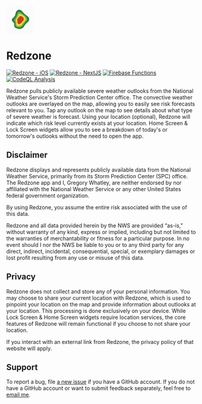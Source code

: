 <img src="https://github.com/devgregw/Redzone/blob/main/redzone-web/src/app/logo.png?raw=true" width="75" height="75">

# Redzone

[![Redzone - iOS](https://github.com/devgregw/Redzone/actions/workflows/redzone-ios.yml/badge.svg)](https://github.com/devgregw/Redzone/actions/workflows/redzone-ios.yml) [![Redzone - NextJS](https://github.com/devgregw/Redzone/actions/workflows/redzone-web.yml/badge.svg)](https://github.com/devgregw/Redzone/actions/workflows/redzone-web.yml) [![Firebase Functions](https://github.com/devgregw/Redzone/actions/workflows/functions.yml/badge.svg)](https://github.com/devgregw/Redzone/actions/workflows/functions.yml) [![CodeQL Analysis](https://github.com/devgregw/Redzone/actions/workflows/codeql.yml/badge.svg)](https://github.com/devgregw/Redzone/actions/workflows/codeql.yml)

Redzone pulls publicly available severe weather outlooks from the National Weather Service's Storm Prediction Center office. The convective weather outlooks are overlayed on the map, allowing you to easily see risk forecasts relevant to you. Tap any outlook on the map to see details about what type of severe weather is forecast. Using your location (optional), Redzone will indicate which risk level currently exists at your location. Home Screen & Lock Screen widgets allow you to see a breakdown of today's or tomorrow's outlooks without the need to open the app.

## Disclaimer

Redzone displays and represents publicly available data from the National Weather Service, primarily from its Storm Prediction Center (SPC) office. The Redzone app and I, Gregory Whatley, are neither endorsed by nor affiliated with the National Weather Service or any other United States federal government organization.

By using Redzone, you assume the entire risk associated with the use of this data.

Redzone and all data provided herein by the NWS are provided “as-is,” without warranty of any kind, express or implied, including but not limited to the warranties of merchantability or fitness for a particular purpose. In no event should I nor the NWS be liable to you or to any third party for any direct, indirect, incidental, consequential, special, or exemplary damages or lost profit resulting from any use or misuse of this data.
 
## Privacy

Redzone does not collect and store any of your personal information. You may choose to share your current location with Redzone, which is used to pinpoint your location on the map and provide information about outlooks at your location. This processing is done exclusively on your device. While Lock Screen & Home Screen widgets require location services, the core features of Redzone will remain functional if you choose to not share your location.

If you interact with an external link from Redzone, the privacy policy of that website will apply.

## Support

To report a bug, file [a new issue](https://github.com/devgregw/Redzone/issues/new) if you have a GitHub account. If you do not have a GitHub account or want to submit feedback separately, feel free to [email me](mailto:redzone@gregwhatley.dev).
